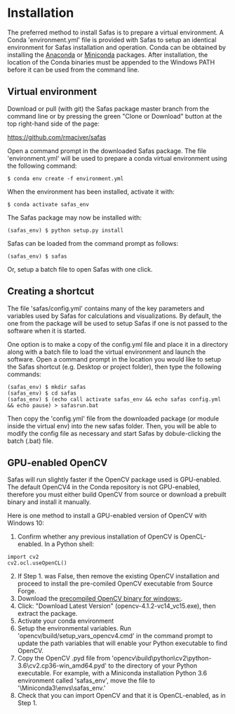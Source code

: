 # Installation
The preferred method to install Safas is to prepare a virtual environment. A Conda 'environment.yml' file is provided with Safas to setup an identical environment for Safas installation and operation. Conda can be obtained by installing the [Anaconda](https://www.anaconda.com/distribution/#download-section) or [Miniconda](https://docs.conda.io/en/latest/miniconda.html) packages. After installation, the location of the Conda binaries must be appended to the Windows PATH before it can be used from the command line.

## Virtual environment
Download or pull (with git) the Safas package master branch from the command line or by pressing the green "Clone or Download" button at the top right-hand side of the page:

<https://github.com/rmaciver/safas>

Open a command prompt in the downloaded Safas package. The file 'environment.yml' will be used to prepare a conda virtual environment using the following command:

``` shell
$ conda env create -f environment.yml
```

When the environment has been installed, activate it with:

``` shell
$ conda activate safas_env
```

The Safas package may now be installed with:
``` shell
(safas_env) $ python setup.py install
```

Safas can be loaded from the command prompt as follows:
``` shell
(safas_env) $ safas
```
Or, setup a batch file to open Safas with one click.

## Creating a shortcut
The file 'safas/config.yml' contains many of the key parameters and variables used by Safas for calculations and visualizations. By default, the one from the package will be used to setup Safas if one is not passed to the software when it is started.

One option is to make a copy of the config.yml file and place it in a directory along with a batch file to load the virtual environment and launch the software. Open a command prompt in the location you would like to setup the Safas shortcut (e.g. Desktop or project folder), then type the following commands:

``` shell
(safas_env) $ mkdir safas
(safas_env) $ cd safas
(safas_env) $ (echo call activate safas_env && echo safas config.yml  && echo pause) > safasrun.bat
```
Then copy the 'config.yml' file from the downloaded package (or module inside the virtual env) into the new safas folder. Then, you will be able to modify the config file as necessary and start Safas by dobule-clicking the batch (.bat) file.

## GPU-enabled OpenCV
Safas will run slightly faster if the OpenCV package used is GPU-enabled. The default OpenCV4 in the Conda repository is not GPU-enabled, therefore you must either build OpenCV from source or download a prebuilt binary and install it manually.

Here is one method to install a GPU-enabled version of OpenCV with Windows 10:

1. Confirm whether any previous installation of OpenCV is OpenCL-enabled. In a Python shell:
``` shell
import cv2
cv2.ocl.useOpenCL()
```
2. If Step 1. was False, then remove the existing OpenCV installation and proceed to install the pre-comiled OpenCV executable from Source Forge.
3. Download the [precompiled OpenCV binary for windows:](https://sourceforge.net/projects/opencvlibrary/files/opencv-win/).
4. Click: "Download Latest Version" (opencv-4.1.2-vc14_vc15.exe), then extract the package.
4. Activate your conda environment
3. Setup the environmental variables. Run 'opencv/build/setup_vars_opencv4.cmd' in the command prompt to update the path variables that will enable your Python executable to find OpenCV.
4. Copy the OpenCV .pyd file from 'opencv\build\python\cv2\python-3.6\cv2.cp36-win_amd64.pyd' to the directory of your Python executable. For example, with a Miniconda installation Python 3.6 environment called 'safas_env', move the file to '\Miniconda3\envs\safas_env.'
5. Check that you can import OpenCV and that it is OpenCL-enabled, as in Step 1.
